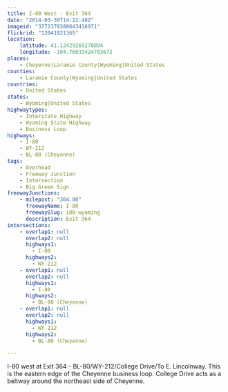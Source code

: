 ```yaml
---
title: I-80 West - Exit 364
date: "2014-03-30T14:22:48Z"
imageid: "3772379388643416971"
flickrid: "13941921365"
location:
    latitude: 41.12429269270894
    longitude: -104.76033424703672
places:
    - Cheyenne|Laramie County|Wyoming|United States
counties:
    - Laramie County|Wyoming|United States
countries:
    - United States
states:
    - Wyoming|United States
highwaytypes:
    - Interstate Highway
    - Wyoming State Highway
    - Business Loop
highways:
    - I-80
    - WY-212
    - BL-80 (Cheyenne)
tags:
    - Overhead
    - Freeway Junction
    - Intersection
    - Big Green Sign
freewayJunctions:
    - milepost: "364.00"
      freewayName: I-80
      freewaySlug: i80-wyoming
      description: Exit 364
intersections:
    - overlap1: null
      overlap2: null
      highways1:
        - I-80
      highways2:
        - WY-212
    - overlap1: null
      overlap2: null
      highways1:
        - I-80
      highways2:
        - BL-80 (Cheyenne)
    - overlap1: null
      overlap2: null
      highways1:
        - WY-212
      highways2:
        - BL-80 (Cheyenne)

---
```

I-80 west at Exit 364 - BL-80/WY-212/College Drive/To E. Lincolnway.  This is the eastern edge of the Cheyenne business loop.  College Drive acts as a beltway around the northeast side of Cheyenne.